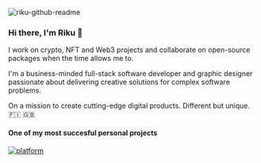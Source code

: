 ![riku-github-readme](https://user-images.githubusercontent.com/22136575/163757055-c1424666-3f40-4e45-b787-db37ee82037f.jpg)

### Hi there, I'm Riku 👋


I work on crypto, NFT and Web3 projects and collaborate on open-source packages when the time allows me to.

I'm a business-minded full-stack software developer and graphic designer passionate about delivering creative solutions for complex software problems.

On a mission to create cutting-edge digital products. Different but unique. 🇫🇮 🇬🇧

#### One of my most succesful personal projects

[![platform](https://img.shields.io/packagist/dt/adbario/php-dot-notation?label=php-dot-notation&style=for-the-badge)](https://github.com/adbario/php-dot-notation)
